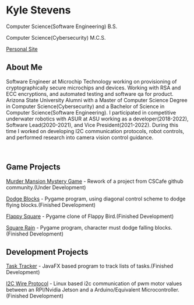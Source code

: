 # Kyle Stevens
<p>Computer Science(Software Engineering) B.S.</p>
<p>Computer Science(Cybersecurity) M.C.S.</p>
<a href="https://kyle-stevens.github.io/" target="_blank">Personal Site</a>


## About Me
<p>Software Engineer at Microchip Technology working on provisioning of cryptographically secure microchips and devices. Working with RSA and ECC encryptions, and automated testing and software qa for product. Arizona State University Alumni with a Master of Computer Science Degree in Computer Science(Cybersecurity) and a Bachelor of Science in Computer Science(Software Engineering). 
I participated in competitive underwater robotics with ASUR at ASU working as a developer(2018-2022), Software Lead(2020-2021), and Vice President(2021-2022). During this time I worked on developing I2C communication protocols, robot controls, and performed research into camera vision control guidance.</p>
<br />

## Game Projects
<a href="https://github.com/kyle-stevens/murder-mansion" target="_blank">Murder Mansion Mystery Game</a> - Rework of a project from CSCafe github community.(Under Development)

<a href="https://github.com/kyle-stevens/dodge_blocks" target="_blank">Dodge Blocks</a> - Pygame program, using diagonal control scheme to dodge flying blocks.(Finished Development)

<a href="https://github.com/kyle-stevens/flappy_square" target="_blank">Flappy Square</a> - Pygame clone of Flappy Bird.(Finished Development)

<a href="https://github.com/kyle-stevens/SquareRain" target="_blank">Square Rain</a> - Pygame program, character must dodge falling blocks.(Finished Development)

## Development Projects
<a href="https://github.com/kyle-stevens/TaskTracker" target="_blank">Task Tracker</a> - JavaFX based program to track lists of tasks.(Finished Development)

<a href="https://github.com/kyle-stevens/ROS-ARDUINO-I2C-COMMUNICATION" target="_blank">I2C Wire Protocol</a> - Linux based i2c communication of pwm motor values between an RPI/Nvidia Jetson and a Arduino/Equivalent Microcontroller.(Finished Development)
















<!--
**kyle-stevens/kyle-stevens** is a ✨ _special_ ✨ repository because its `README.md` (this file) appears on your GitHub profile.

Here are some ideas to get you started:

- 🔭 I’m currently working on ...
- 🌱 I’m currently learning ...
- 👯 I’m looking to collaborate on ...
- 🤔 I’m looking for help with ...
- 💬 Ask me about ...
- 📫 How to reach me: ...
- 😄 Pronouns: ...
- ⚡ Fun fact: ...
-->

